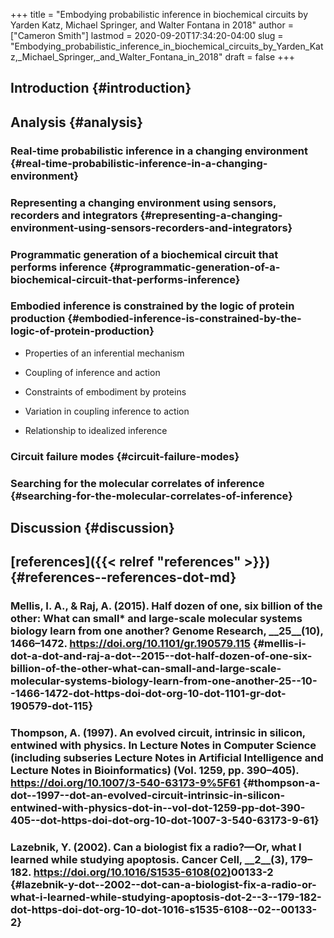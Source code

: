 +++
title = "Embodying probabilistic inference in biochemical circuits by Yarden Katz, Michael Springer, and Walter Fontana in 2018"
author = ["Cameron Smith"]
lastmod = 2020-09-20T17:34:20-04:00
slug = "Embodying_probabilistic_inference_in_biochemical_circuits_by_Yarden_Katz,_Michael_Springer,_and_Walter_Fontana_in_2018"
draft = false
+++

## Introduction {#introduction}


## Analysis {#analysis}


### Real-time probabilistic inference in a changing environment {#real-time-probabilistic-inference-in-a-changing-environment}


### Representing a changing environment using sensors, recorders and integrators {#representing-a-changing-environment-using-sensors-recorders-and-integrators}


### Programmatic generation of a biochemical circuit that performs inference {#programmatic-generation-of-a-biochemical-circuit-that-performs-inference}


### Embodied inference is constrained by the logic of protein production {#embodied-inference-is-constrained-by-the-logic-of-protein-production}

<!--list-separator-->

-  Properties of an inferential mechanism

<!--list-separator-->

-  Coupling of inference and action

<!--list-separator-->

-  Constraints of embodiment by proteins

<!--list-separator-->

-  Variation in coupling inference to action

<!--list-separator-->

-  Relationship to idealized inference


### Circuit failure modes {#circuit-failure-modes}


### Searching for the molecular correlates of inference {#searching-for-the-molecular-correlates-of-inference}


## Discussion {#discussion}


## [references]({{< relref "references" >}}) {#references--references-dot-md}


### Mellis, I. A., & Raj, A. (2015). Half dozen of one, six billion of the other: What can small\* and large-scale molecular systems biology learn from one another? <span class="underline"><span class="underline">Genome Research</span></span>, \_\_25\_\_(10), 1466–1472. <https://doi.org/10.1101/gr.190579.115> {#mellis-i-dot-a-dot-and-raj-a-dot--2015--dot-half-dozen-of-one-six-billion-of-the-other-what-can-small-and-large-scale-molecular-systems-biology-learn-from-one-another-25--10--1466-1472-dot-https-doi-dot-org-10-dot-1101-gr-dot-190579-dot-115}


### Thompson, A. (1997). An evolved circuit, intrinsic in silicon, entwined with physics. In <span class="underline"><span class="underline">Lecture Notes in Computer Science (including subseries Lecture Notes in Artificial Intelligence and Lecture Notes in Bioinformatics)</span></span> (Vol. 1259, pp. 390–405). <https://doi.org/10.1007/3-540-63173-9%5F61> {#thompson-a-dot--1997--dot-an-evolved-circuit-intrinsic-in-silicon-entwined-with-physics-dot-in--vol-dot-1259-pp-dot-390-405--dot-https-doi-dot-org-10-dot-1007-3-540-63173-9-61}


### Lazebnik, Y. (2002). Can a biologist fix a radio?—Or, what I learned while studying apoptosis. <span class="underline"><span class="underline">Cancer Cell</span></span>, \_\_2\_\_(3), 179–182. <https://doi.org/10.1016/S1535-6108(02)>00133-2 {#lazebnik-y-dot--2002--dot-can-a-biologist-fix-a-radio-or-what-i-learned-while-studying-apoptosis-dot-2--3--179-182-dot-https-doi-dot-org-10-dot-1016-s1535-6108--02--00133-2}
